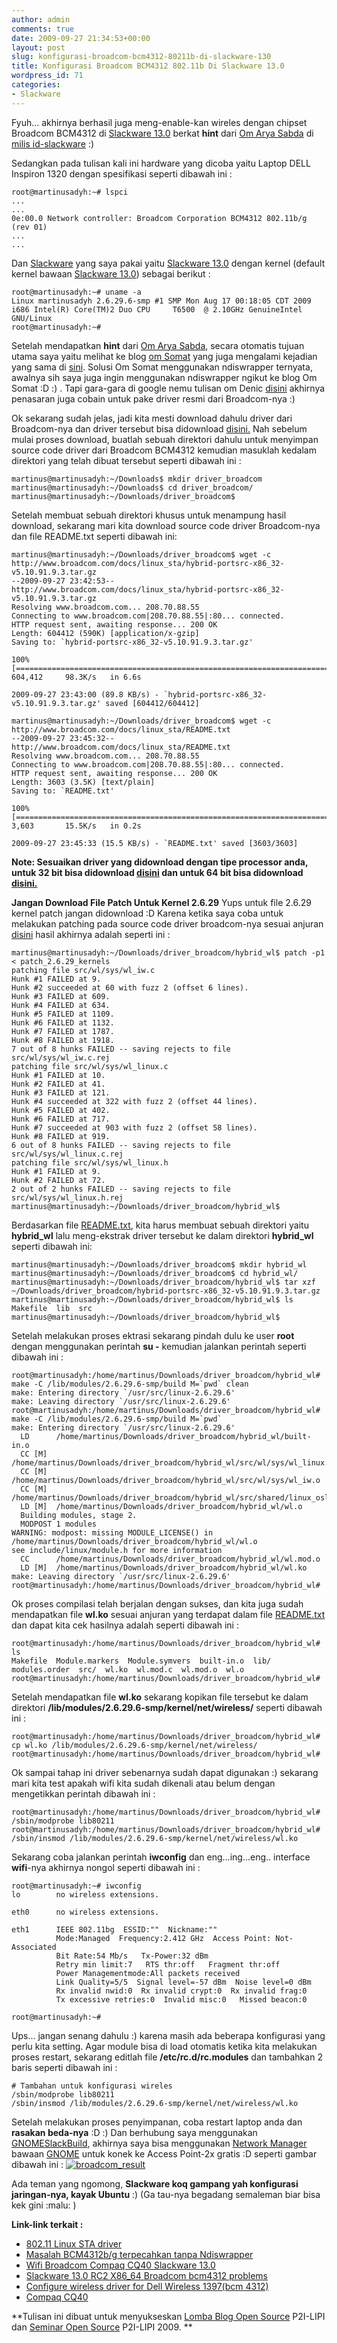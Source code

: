 ```yaml
---
author: admin
comments: true
date: 2009-09-27 21:34:53+00:00
layout: post
slug: konfigurasi-broadcom-bcm4312-80211b-di-slackware-130
title: Konfigurasi Broadcom BCM4312 802.11b Di Slackware 13.0
wordpress_id: 71
categories:
- Slackware
---
```


Fyuh... akhirnya berhasil juga meng-enable-kan wireles dengan chipset Broadcom BCM4312 di [Slackware 13.0](http://slackware.com/) berkat **hint** dari [Om Arya Sabda](http://aryasabda.dagdigdug.com/) di [milis id-slackware](http://groups.google.com/group/id-slackware/browse_thread/thread/3d83aff7866747b0) :)

Sedangkan pada tulisan kali ini hardware yang dicoba yaitu Laptop DELL Inspiron 1320 dengan spesifikasi seperti dibawah ini :

    
    
    root@martinusadyh:~# lspci
    ...
    ...
    0e:00.0 Network controller: Broadcom Corporation BCM4312 802.11b/g (rev 01)
    ...
    ...
    



Dan [Slackware](http://slackware.com/) yang saya pakai yaitu [Slackware 13.0](http://slackware.com/) dengan kernel (default kernel bawaan [Slackware 13.0](http://slackware.com/)) sebagai berikut :

    
    
    root@martinusadyh:~# uname -a
    Linux martinusadyh 2.6.29.6-smp #1 SMP Mon Aug 17 00:18:05 CDT 2009 i686 Intel(R) Core(TM)2 Duo CPU     T6500  @ 2.10GHz GenuineIntel GNU/Linux
    root@martinusadyh:~#
    



Setelah mendapatkan **hint** dari [Om Arya Sabda](http://aryasabda.dagdigdug.com/), secara otomatis tujuan utama saya yaitu melihat ke blog [om Somat](http://somat.web.id/) yang juga mengalami kejadian yang sama di [sini](http://somat.web.id/2009/sep/08/wifi-broadcom-compaq-cq40-slackware-130/). Solusi Om Somat menggunakan ndiswrapper ternyata, awalnya sih saya juga ingin menggunakan ndiswrapper ngikut ke blog Om Somat :D :) . Tapi gara-gara di google nemu tulisan om Denic [disini](http://makassar-slackers.org/node/193) akhirnya penasaran juga cobain untuk pake driver resmi dari Broadcom-nya :)
<!-- more -->
Ok sekarang sudah jelas, jadi kita mesti download dahulu driver dari Broadcom-nya dan driver tersebut bisa didownload [disini.](http://www.broadcom.com/support/802.11/linux_sta.php) Nah sebelum mulai proses download, buatlah sebuah direktori dahulu untuk menyimpan source code driver dari Broadcom BCM4312 kemudian masuklah kedalam direktori yang telah dibuat tersebut seperti dibawah ini :

    
    
    martinus@martinusadyh:~/Downloads$ mkdir driver_broadcom
    martinus@martinusadyh:~/Downloads$ cd driver_broadcom/
    martinus@martinusadyh:~/Downloads/driver_broadcom$
    



Setelah membuat sebuah direktori khusus untuk menampung hasil download, sekarang mari kita download source code driver Broadcom-nya dan file README.txt seperti dibawah ini:

    
    
    martinus@martinusadyh:~/Downloads/driver_broadcom$ wget -c http://www.broadcom.com/docs/linux_sta/hybrid-portsrc-x86_32-v5.10.91.9.3.tar.gz
    --2009-09-27 23:42:53--  http://www.broadcom.com/docs/linux_sta/hybrid-portsrc-x86_32-v5.10.91.9.3.tar.gz
    Resolving www.broadcom.com... 208.70.88.55
    Connecting to www.broadcom.com|208.70.88.55|:80... connected.
    HTTP request sent, awaiting response... 200 OK
    Length: 604412 (590K) [application/x-gzip]
    Saving to: `hybrid-portsrc-x86_32-v5.10.91.9.3.tar.gz'
    
    100%[===========================================================================================================>] 604,412     98.3K/s   in 6.6s
    
    2009-09-27 23:43:00 (89.8 KB/s) - `hybrid-portsrc-x86_32-v5.10.91.9.3.tar.gz' saved [604412/604412]
    
    martinus@martinusadyh:~/Downloads/driver_broadcom$ wget -c http://www.broadcom.com/docs/linux_sta/README.txt
    --2009-09-27 23:45:32--  http://www.broadcom.com/docs/linux_sta/README.txt
    Resolving www.broadcom.com... 208.70.88.55
    Connecting to www.broadcom.com|208.70.88.55|:80... connected.
    HTTP request sent, awaiting response... 200 OK
    Length: 3603 (3.5K) [text/plain]
    Saving to: `README.txt'
    
    100%[===========================================================================================================>] 3,603       15.5K/s   in 0.2s
    
    2009-09-27 23:45:33 (15.5 KB/s) - `README.txt' saved [3603/3603]
    


**Note: Sesuaikan driver yang didownload dengan tipe processor anda, untuk 32 bit bisa didownload [disini](http://www.broadcom.com/docs/linux_sta/hybrid-portsrc-x86_32-v5.10.91.9.3.tar.gz) dan untuk 64 bit bisa didownload [disini.](http://www.broadcom.com/docs/linux_sta/hybrid-portsrc-x86_64-v5.10.91.9.3.tar.gz)**




**Jangan Download File Patch Untuk Kernel 2.6.29**
Yups untuk file 2.6.29 kernel patch jangan didownload :D Karena ketika saya coba untuk melakukan patching pada source code driver broadcom-nya sesuai anjuran [disini](http://www.linuxquestions.org/questions/slackware-14/configure-wireless-driver-for-dell-wireless-1397bcm-4312-752389/#post3681099) hasil akhirnya adalah seperti ini :

    
    
    martinus@martinusadyh:~/Downloads/driver_broadcom/hybrid_wl$ patch -p1 < patch_2.6.29_kernels
    patching file src/wl/sys/wl_iw.c
    Hunk #1 FAILED at 9.
    Hunk #2 succeeded at 60 with fuzz 2 (offset 6 lines).
    Hunk #3 FAILED at 609.
    Hunk #4 FAILED at 634.
    Hunk #5 FAILED at 1109.
    Hunk #6 FAILED at 1132.
    Hunk #7 FAILED at 1787.
    Hunk #8 FAILED at 1918.
    7 out of 8 hunks FAILED -- saving rejects to file src/wl/sys/wl_iw.c.rej
    patching file src/wl/sys/wl_linux.c
    Hunk #1 FAILED at 10.
    Hunk #2 FAILED at 41.
    Hunk #3 FAILED at 121.
    Hunk #4 succeeded at 322 with fuzz 2 (offset 44 lines).
    Hunk #5 FAILED at 402.
    Hunk #6 FAILED at 717.
    Hunk #7 succeeded at 903 with fuzz 2 (offset 58 lines).
    Hunk #8 FAILED at 919.
    6 out of 8 hunks FAILED -- saving rejects to file src/wl/sys/wl_linux.c.rej
    patching file src/wl/sys/wl_linux.h
    Hunk #1 FAILED at 9.
    Hunk #2 FAILED at 72.
    2 out of 2 hunks FAILED -- saving rejects to file src/wl/sys/wl_linux.h.rej
    martinus@martinusadyh:~/Downloads/driver_broadcom/hybrid_wl$
    




Berdasarkan file [README.txt](http://www.broadcom.com/docs/linux_sta/README.txt
), kita harus membuat sebuah direktori yaitu **hybrid_wl** lalu meng-ekstrak driver tersebut ke dalam direktori **hybrid_wl** seperti dibawah ini:

    
    
    martinus@martinusadyh:~/Downloads/driver_broadcom$ mkdir hybrid_wl
    martinus@martinusadyh:~/Downloads/driver_broadcom$ cd hybrid_wl/
    martinus@martinusadyh:~/Downloads/driver_broadcom/hybrid_wl$ tar xzf ~/Downloads/driver_broadcom/hybrid-portsrc-x86_32-v5.10.91.9.3.tar.gz
    martinus@martinusadyh:~/Downloads/driver_broadcom/hybrid_wl$ ls
    Makefile  lib  src
    martinus@martinusadyh:~/Downloads/driver_broadcom/hybrid_wl$
    



Setelah melakukan proses ektrasi sekarang pindah dulu ke user **root** dengan menggunakan perintah **su -** kemudian jalankan perintah seperti dibawah ini :

    
    
    root@martinusadyh:/home/martinus/Downloads/driver_broadcom/hybrid_wl# make -C /lib/modules/2.6.29.6-smp/build M=`pwd` clean
    make: Entering directory `/usr/src/linux-2.6.29.6'
    make: Leaving directory `/usr/src/linux-2.6.29.6'
    root@martinusadyh:/home/martinus/Downloads/driver_broadcom/hybrid_wl# make -C /lib/modules/2.6.29.6-smp/build M=`pwd`
    make: Entering directory `/usr/src/linux-2.6.29.6'
      LD      /home/martinus/Downloads/driver_broadcom/hybrid_wl/built-in.o
      CC [M]  /home/martinus/Downloads/driver_broadcom/hybrid_wl/src/wl/sys/wl_linux.o
      CC [M]  /home/martinus/Downloads/driver_broadcom/hybrid_wl/src/wl/sys/wl_iw.o
      CC [M]  /home/martinus/Downloads/driver_broadcom/hybrid_wl/src/shared/linux_osl.o
      LD [M]  /home/martinus/Downloads/driver_broadcom/hybrid_wl/wl.o
      Building modules, stage 2.
      MODPOST 1 modules
    WARNING: modpost: missing MODULE_LICENSE() in /home/martinus/Downloads/driver_broadcom/hybrid_wl/wl.o
    see include/linux/module.h for more information
      CC      /home/martinus/Downloads/driver_broadcom/hybrid_wl/wl.mod.o
      LD [M]  /home/martinus/Downloads/driver_broadcom/hybrid_wl/wl.ko
    make: Leaving directory `/usr/src/linux-2.6.29.6'
    root@martinusadyh:/home/martinus/Downloads/driver_broadcom/hybrid_wl#
    



Ok proses compilasi telah berjalan dengan sukses, dan kita juga sudah mendapatkan file **wl.ko** sesuai anjuran yang terdapat dalam file [README.txt](http://www.broadcom.com/docs/linux_sta/README.txt
) dan dapat kita cek hasilnya adalah seperti dibawah ini :

    
    
    root@martinusadyh:/home/martinus/Downloads/driver_broadcom/hybrid_wl# ls
    Makefile  Module.markers  Module.symvers  built-in.o  lib/  modules.order  src/  wl.ko  wl.mod.c  wl.mod.o  wl.o
    root@martinusadyh:/home/martinus/Downloads/driver_broadcom/hybrid_wl#
    



Setelah mendapatkan file **wl.ko** sekarang kopikan file tersebut ke dalam direktori **/lib/modules/2.6.29.6-smp/kernel/net/wireless/** seperti dibawah ini :

    
    
    root@martinusadyh:/home/martinus/Downloads/driver_broadcom/hybrid_wl# cp wl.ko /lib/modules/2.6.29.6-smp/kernel/net/wireless/
    root@martinusadyh:/home/martinus/Downloads/driver_broadcom/hybrid_wl#
    



Ok sampai tahap ini driver sebenarnya sudah dapat digunakan :) sekarang mari kita test apakah wifi kita sudah dikenali atau belum dengan mengetikkan perintah dibawah ini :

    
    
    root@martinusadyh:/home/martinus/Downloads/driver_broadcom/hybrid_wl# /sbin/modprobe lib80211
    root@martinusadyh:/home/martinus/Downloads/driver_broadcom/hybrid_wl# /sbin/insmod /lib/modules/2.6.29.6-smp/kernel/net/wireless/wl.ko
    



Sekarang coba jalankan perintah **iwconfig** dan eng...ing...eng.. interface **wifi**-nya akhirnya nongol seperti dibawah ini :

    
    
    root@martinusadyh:~# iwconfig
    lo        no wireless extensions.
    
    eth0      no wireless extensions.
    
    eth1      IEEE 802.11bg  ESSID:""  Nickname:""
              Mode:Managed  Frequency:2.412 GHz  Access Point: Not-Associated
              Bit Rate:54 Mb/s   Tx-Power:32 dBm
              Retry min limit:7   RTS thr:off   Fragment thr:off
              Power Managementmode:All packets received
              Link Quality=5/5  Signal level=-57 dBm  Noise level=0 dBm
              Rx invalid nwid:0  Rx invalid crypt:0  Rx invalid frag:0
              Tx excessive retries:0  Invalid misc:0   Missed beacon:0
    
    root@martinusadyh:~#
    



Ups... jangan senang dahulu :) karena masih ada beberapa konfigurasi yang perlu kita setting. Agar module bisa di load otomatis ketika kita melakukan proses restart, sekarang editlah file **/etc/rc.d/rc.modules** dan tambahkan 2 baris seperti dibawah ini :

    
    
    # Tambahan untuk konfigurasi wireles
    /sbin/modprobe lib80211
    /sbin/insmod /lib/modules/2.6.29.6-smp/kernel/net/wireless/wl.ko
    



Setelah melakukan proses penyimpanan, coba restart laptop anda dan **rasakan beda-nya** :D :) Dan berhubung saya menggunakan [GNOMESlackBuild](http://gnomeslackbuild.org/), akhirnya saya bisa menggunakan [Network Manager](http://projects.gnome.org/NetworkManager/) bawaan [GNOME](http://gnome.org/) untuk konek ke Access Point-2x gratis :D seperti gambar dibawah ini :
[![broadcom_result](http://farm3.static.flickr.com/2658/3960414122_4ce5823029.jpg)](http://www.flickr.com/photos/10243554@N02/3960414122/)

Ada teman yang ngomong, **Slackware koq gampang yah konfigurasi jaringan-nya, kayak Ubuntu** :) (Ga tau-nya begadang semaleman biar bisa kek gini :malu: )

**Link-link terkait :**
- [802.11 Linux STA driver](http://www.broadcom.com/support/802.11/linux_sta.php)
- [Masalah BCM4312b/g terpecahkan tanpa Ndiswrapper](http://makassar-slackers.org/node/193)
- [Wifi Broadcom Compaq CQ40 Slackware 13.0](http://somat.web.id/2009/sep/08/wifi-broadcom-compaq-cq40-slackware-130/)
- [Slackware 13.0 RC2 X86_64 Broadcom bcm4312 problems](http://www.linuxquestions.org/questions/slackware-14/slackware-13.0-rc2-x8664-broadcom-bcm4312-problems-749958/?highlight=BCM4312)
- [Configure wireless driver for Dell Wireless 1397(bcm 4312)](http://www.linuxquestions.org/questions/slackware-14/configure-wireless-driver-for-dell-wireless-1397bcm-4312-752389/#post3681099)
- [Compaq CQ40](http://groups.google.com/group/id-slackware/browse_thread/thread/d17a9d54415d7cb2)


**Tulisan ini dibuat untuk menyukseskan [Lomba Blog Open Source](http://www.informatika.lipi.go.id/seminar/lombablog/) P2I-LIPI dan [Seminar Open Source](http://www.informatika.lipi.go.id/seminar/) P2I-LIPI 2009. **
